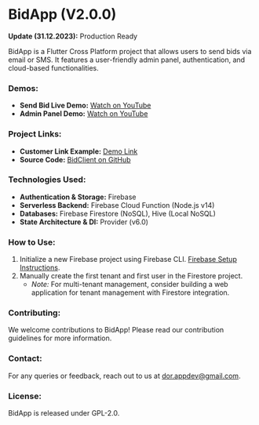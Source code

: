 # BidApp (V2.0.0)

**Update (31.12.2023):** Production Ready

BidApp is a Flutter Cross Platform project that allows users to send bids via email or SMS. It features a user-friendly admin panel, authentication, and cloud-based functionalities.

### Demos:
- **Send Bid Live Demo:** [Watch on YouTube](https://www.youtube.com/watch?v=jr72KhqlIyM)
- **Admin Panel Demo:** [Watch on YouTube](https://www.youtube.com/watch?v=0zgNTF5M7XM)

### Project Links:
- **Customer Link Example:** [Demo Link](https://lproject-a1460.web.app/?tenant=XMqoQLgYxIi1u9Bfwh6U&bid=W4YF7XTn2ar9oqBROf2a&creator=lhDqqZZPHMUExcOa5YfQCEtg70p2)
- **Source Code:** [BidClient on GitHub](https://github.com/DorDorel/bid-client)

### Technologies Used:
- **Authentication & Storage:** Firebase
- **Serverless Backend:** Firebase Cloud Function (Node.js v14)
- **Databases:** Firebase Firestore (NoSQL), Hive (Local NoSQL)
- **State Architecture & DI:** Provider (v6.0)

### How to Use:
1. Initialize a new Firebase project using Firebase CLI. [Firebase Setup Instructions](https://firebase.google.com/docs/flutter/setup?platform=ios).
2. Manually create the first tenant and first user in the Firestore project.
   - *Note:* For multi-tenant management, consider building a web application for tenant management with Firestore integration.

### Contributing:
We welcome contributions to BidApp! Please read our contribution guidelines for more information.

### Contact:
For any queries or feedback, reach out to us at dor.appdev@gmail.com.

### License:
BidApp is released under GPL-2.0.
